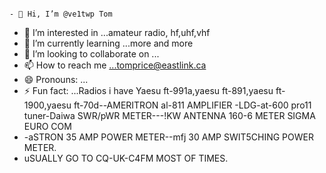                                                                           - 👋 Hi, I’m @ve1twp Tom
- 👀 I’m interested in ...amateur radio, hf,uhf,vhf
- 🌱 I’m currently learning ...more and more
- 💞️ I’m looking to collaborate on ...
- 📫 How to reach me ...tomprice@eastlink.ca
- 😄 Pronouns: ...
- ⚡ Fun fact: ...Radios i have Yaesu ft-991a,yaesu ft-891,yaesu ft-1900,yaesu ft-70d--AMERITRON al-811 AMPLIFIER -LDG-at-600 pro11 tuner-Daiwa SWR/pWR METER---!KW ANTENNA 160-6 METER SIGMA EURO COM
- -aSTRON 35 AMP POWER METER--mfj 30 AMP SWIT5CHING POWER METER.
- uSUALLY GO TO CQ-UK-C4FM MOST OF TIMES.

<!---
ve1twp/ve1twp is a ✨ special ✨ repository because its `README.md` (this file) appears on your GitHub profile.
You can click the Preview link to take a look at your changes.
--->
